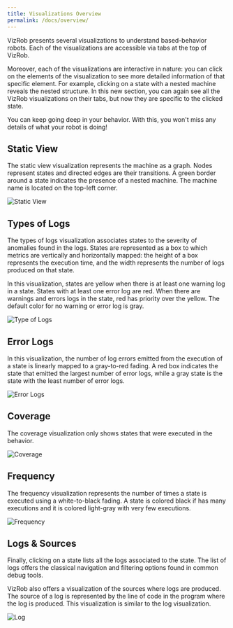 ```yaml
---
title: Visualizations Overview
permalink: /docs/overview/
---
```


VizRob presents several visualizations to understand based-behavior robots.
Each of the visualizations are accessible via tabs at the top of VizRob.

Moreover, each of the visualizations are interactive in nature: you can click on the elements of the visualization to see more detailed information of that specific element. 
For example, clicking on a state with a nested machine reveals the nested structure.
In this new section, you can again see all the VizRob visualizations on their tabs, but now they are specific to the clicked state.

You can keep going deep in your behavior.
With this, you won't miss any details of what your robot is doing!

## Static View

The static view visualization represents the machine as a graph. Nodes represent states and directed edges are their transitions. A green border around a state indicates the presence of a nested machine. The machine name is located on the top-left corner.

![Static View](/img/static.png "Static View")

## Types of Logs

The types of logs visualization associates states to the severity of anomalies found in the logs. States are represented as a box to which metrics are vertically and horizontally mapped: the height of a box represents the execution time, and the width represents the number of logs produced on that state.

In this visualization, states are yellow when there is at least one warning log in a state. States with at least one error log are red. When there are warnings and errors logs in the state, red has priority over the yellow. The default color for no warning or error log is gray.

![Type of Logs](/img/typeLogs.png "Type of Logs")


## Error Logs

In this visualization, the number of log errors emitted from the execution of a state is linearly mapped to a gray-to-red fading. 
A red box indicates the state that emitted the largest number of error logs, while a gray state is the state with the least number of error logs.

![Error Logs](/img/errorLogs.png "Error Logs")

## Coverage

The coverage visualization only shows states that were executed in the behavior.

![Coverage](/img/coverage.png "Coverage")

## Frequency

The frequency visualization represents the number of times a state is executed using a white-to-black fading.
A state is colored black if has many executions and it is colored light-gray with very few executions.

![Frequency](/img/frequency.png "Frequency")

## Logs & Sources

Finally, clicking on a state lists all the logs associated to the state.
The list of logs offers the classical navigation and filtering options found in common debug tools.

VizRob also offers a visualization of the sources where logs are produced.
The source of a log is represented by the line of code in the program where the log is produced.
This visualization is similar to the log visualization.

![Log](/img/log.png "Log")
